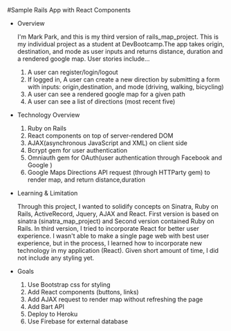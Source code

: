#Sample Rails App with React Components



* Overview

	I'm Mark Park, and this is my third version of rails_map_project. This is my individual project as a student at
	DevBootcamp.The app takes origin, destination, and mode as user inputs and returns distance, duration and a rendered 		google map. User stories include...

	1. A user can register/login/logout 
	2. If logged in, A user can create a new direction by submitting a form with inputs: origin,destination, and mode (driving, walking, bicycling)
	3. A user can see a rendered google map for a given path
	4. A user can see a list of directions (most recent five)



* Technology Overview 

	1. Ruby on Rails 
	2. React components on top of server-rendered DOM 
	3. AJAX(asynchronous JavaScript and XML) on client side 
	4. Bcrypt gem for user authentication
	5. Omniauth gem for OAuth(user authentication through Facebook and Google )
	6. Google Maps Directions API request (through HTTParty gem) to render map, and return distance,duration



* Learning & Limitation

	Through this project, I wanted to solidify concepts on Sinatra, Ruby on Rails, ActiveRecord, Jquery, AJAX 
	and React. First version is based on sinatra (sinatra_map_project) and Second version contained Ruby on Rails.
	In third version, I tried to incorporate React for better user experience. I wasn't able to make a single 
	page web with best user experience, but in the process, I learned how to incorporate new technology in my
	application (React). Given short amount of time, I did not include any styling yet.



* Goals

	1. Use Bootstrap css for styling
	2. Add React components (buttons, links)
	3. Add AJAX request to render map without refreshing the page
	4. Add Bart API 
	5. Deploy to Heroku
	6. Use Firebase for external database

